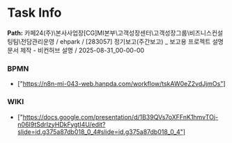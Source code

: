 # Task Info

**Path:** 카페24(주)\본사사업장\[CG]MI본부\고객성장센터\고객성장그룹\비즈니스컨설팅팀\전담관리운영 / ehpark / [283057] 정기보고(주간보고) _ 보고용 프로젝트 설명 문서 제작 - 비컨허브 설명 / 2025-08-31_00-00-00

### BPMN
- ["https://n8n-mi-043-web.hanpda.com/workflow/tskAW0eZ2vdJjmOs"]

### WIKI
- ["https://docs.google.com/presentation/d/1B39QVs7oXFFnK1hmvTOj-n06I9tSdrIzyHDkFygtI4U/edit?slide=id.g375a87db018_0_4#slide=id.g375a87db018_0_4"]

